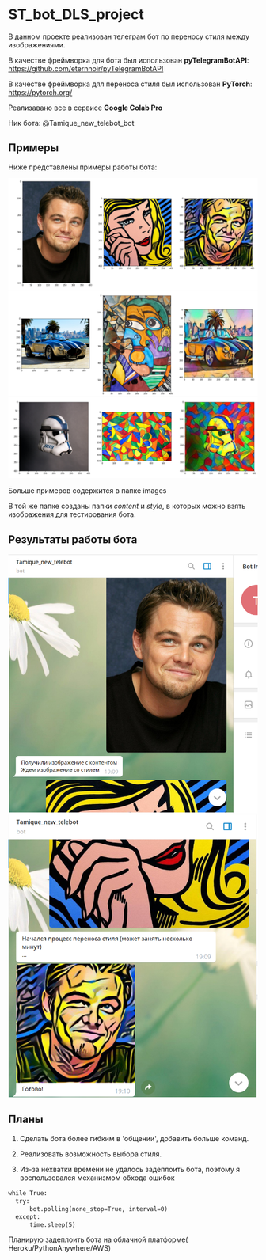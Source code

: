 # ST_bot_DLS_project
В данном проекте реализован телеграм бот по переносу стиля между изображениями.

В качестве фреймворка для бота был использован **pyTelegramBotAPI**: https://github.com/eternnoir/pyTelegramBotAPI

В качестве фреймворка дял переноса стиля был использован **PyTorch**: https://pytorch.org/

Реализавано все в сервисе **Google Colab Pro**

Ник бота: @Tamique_new_telebot_bot

## Примеры

Ниже представлены примеры работы бота:

<img src="./images/result1.PNG">

<img src="./images/result4.PNG">

<img src="./images/result5.PNG">

Больше примеров содержится в папке images

В той же папке созданы папки *content* и *style*, в которых можно взять изображения для тестирования бота.

## Результаты работы бота

<img src="./images/pique1.PNG">

<img src="./images/pique2.PNG">

## Планы

  1. Сделать бота более гибким в 'общении', добавить больше команд.
  
  2. Реализовать возможность выбора стиля.
  
  3. Из-за нехватки времени не удалось задеплоить бота, поэтому я воспользовался механизмом обхода ошибок
  
    while True:
      try:
          bot.polling(none_stop=True, interval=0)
      except: 
          time.sleep(5)
          
   Планирую задеплоить бота на облачной платформе( Heroku/PythonAnywhere/AWS)
